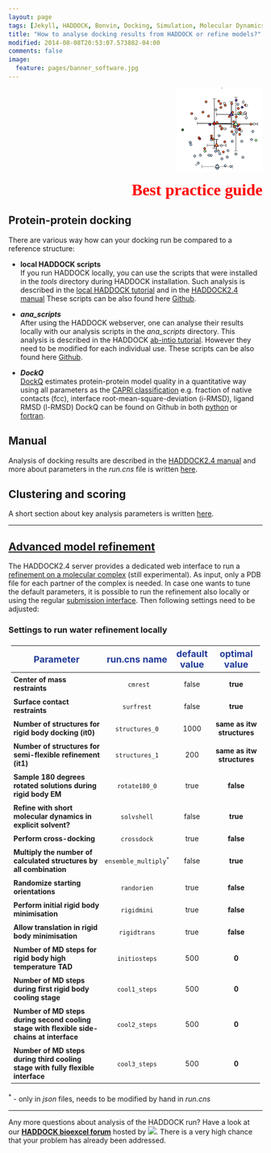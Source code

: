 ```yaml
---
layout: page
tags: [Jekyll, HADDOCK, Bonvin, Docking, Simulation, Molecular Dynamics, Structural Biology, Computational Biology, Modelling, Protein Structure]
title: "How to analyse docking results from HADDOCK or refine models?"
modified: 2014-08-08T20:53:07.573882-04:00
comments: false
image:
  feature: pages/banner_software.jpg
---
```

<p align="right">
  <img src="/software/bpg/analysis_1.png" />
</p>
<p style='text-align: right; font-family: "PT Sans"; font-weight: 600;'> <font  size="6" color="RED" >Best practice guide</font></p>


## Protein-protein docking


There are various way how can your docking run be compared to a reference structure:
 
* **local HADDOCK scripts**  
 	If you run HADDOCK locally, you can use the scripts that were installed in the *tools* directory during HADDOCK installation. Such analysis is described in the [local HADDOCK tutorial](/education/HADDOCK24/HADDOCK24-local-tutorial/) and in the [HADDOCK2.4 manual](/software/haddock2.4/analysis/#manual-post-docking-analysis)
  	These scripts can be also found here [Github](https://github.com/haddocking/haddock/tree/haddock2.4/tools).  

* ***ana_scripts***   
	 After using the HADDOCK webserver, one can analyse their results locally with our analysis scripts in the *ana_scripts* directory. This analysis is described in the HADDOCK [ab-intio tutorial](/education/HADDOCK24/HADDOCK24-CASP-CAPRI-T70/). However they need to be modified for each individual use.
 	These scripts can be also found here [Github](https://github.com/haddocking/CASP-CAPRI-T70-tutorial/tree/master/ana_scripts).  

* ***DockQ***  
	[DockQ](https://doi.org/10.1371/journal.pone.0161879) estimates protein-protein model quality in a quantitative way using all parameters as the [CAPRI classification](https://doi.org/10.1002/prot.21804) e.g. fraction of native contacts (fcc), interface root-mean-square-deviation (i-RMSD), ligand RMSD (l-RMSD)
   	DockQ can be found on Github in both [python](https://github.com/bjornwallner/DockQ) or [fortran](https://github.com/nemo8130/DockQ-fortran-code).



## Manual


Analysis of docking results are described in the [HADDOCK2.4 manual](/software/haddock2.4/analysis/) and more about parameters in the *run.cns* file is written [here](/software/haddock2.4/run/#analysis-and-clustering).


## Clustering and scoring

A short section about key analysis parameters is written [here](https://wenmr.science.uu.nl/haddock2.4/settings).



<HR>

## [Advanced model refinement](/software/haddock2.4/tips/advanced_refinement/)

The HADDOCK2.4 server provides a dedicated web interface to run a [refinement on a molecular complex](https://bianca.science.uu.nl/haddock2.4/refinement/1) (still experimental). As input, only a PDB file for each partner of the complex is needed. In case one wants to tune the default parameters, it is possible to run the refinement also locally or using the regular [submission interface](https://wenmr.science.uu.nl/haddock2.4/submit/1). Then following settings need to be adjusted: 

### Settings to run water refinement locally

<style>
table, th, td {
    padding: 5px;}
</style>

|<font size="4" color="#203A98">Parameter</font>|<font size="4" color="#203A98">run.cns name</font>| <font size="4" color="#203A98">default value</font>|<font size="4" color="#203A98">optimal value</font> |
|-|:-:|:-:|:-:| 
|**Center of mass restraints** | <code> cmrest</code>|false|**true**|  
|**Surface contact restraints** | <code>surfrest</code>|false|**true**|  
|**Number of structures for rigid body docking (it0)**|<code>structures_0</code>|1000|**same as itw structures**|
|**Number of structures for semi-flexible refinement (it1)**| <code>structures_1</code>|200| **same as itw structures**|
|**Sample 180 degrees rotated solutions during rigid body EM** |<code>rotate180_0</code>|true| **false**|
|**Refine with short molecular dynamics in explicit solvent?** |<code>solvshell</code>|false| **true**|
|**Perform cross-docking** | <code>crossdock</code>| true| **false**|
|**Multiply the number of calculated structures by all combination** | <code>ensemble_multiply<sup>*</sup></code>| false| **true**|
|**Randomize starting orientations** | <code>randorien</code>| true| **false**|
|**Perform initial rigid body minimisation** | <code>rigidmini</code>| true| **false**|
|**Allow translation in rigid body minimisation** | <code>rigidtrans</code>| true| **false**|
|**Number of MD steps for rigid body high temperature TAD**| <code>initiosteps</code> | 500| **0**|
|**Number of MD steps during first rigid body cooling stage**| <code>cool1_steps</code> | 500| **0**|
|**Number of MD steps during second cooling stage with flexible side-chains at interface**|<code>cool2_steps</code> | 500 |**0**|
|**Number of MD steps during third cooling stage with fully flexible interface**| <code>cool3_steps</code> |500 | **0**|

<sup>\*</sup> - only in *json* files, needs to be modified by hand in *run.cns*

 <HR>

Any more questions about analysis of the HADDOCK run? Have a look at our **[HADDOCK bioexcel forum](https://ask.bioexcel.eu/search?q=ana%20%23haddock)**  hosted by [<img width="70" src="/images/Bioexcel_logo.png">](https://bioexcel.eu). There is a very high chance that your problem has already been addressed. 
